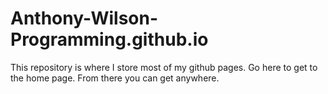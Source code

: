 # Anthony-Wilson-Programming.github.io

<html>
  <head>
  </head>
  <body>
    <p>
      This repository is where I store most of my github pages. Go <a src="https://anthony-wilson-programming.github.io">here</a> to get to the home page. From there you can get anywhere.
    </p>
  </body>
</html>
